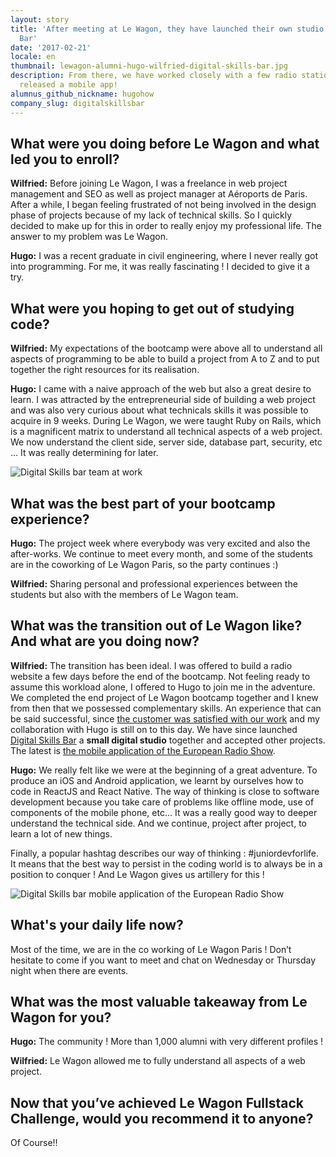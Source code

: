 ```yaml
---
layout: story
title: 'After meeting at Le Wagon, they have launched their own studio: Digital Skills
  Bar'
date: '2017-02-21'
locale: en
thumbnail: lewagon-alumni-hugo-wilfried-digital-skills-bar.jpg
description: From there, we have worked closely with a few radio stations and even
  released a mobile app!
alumnus_github_nickname: hugohow
company_slug: digitalskillsbar
---
```


## What were you doing before Le Wagon and what led you to enroll?

**Wilfried:** Before joining Le Wagon, I was a freelance in web project management and SEO as well as project manager at Aéroports de Paris. After a while, I began feeling frustrated of not being involved in the design phase of projects because of my lack of technical skills. So I quickly decided to make up for this in order to really enjoy my professional life. The answer to my problem was Le Wagon.

**Hugo:** I was a recent graduate in civil engineering, where I never really got into programming. For me, it was really fascinating ! I decided to give it a try.

## What were you hoping to get out of studying code?

**Wilfried:** My expectations of the bootcamp were above all to understand all aspects of programming to be able to build a project from A to Z and to put together the right resources for its realisation.

**Hugo:** I came with a naive approach of the web but also a great desire to learn. I was attracted by the entrepreneurial side of building a web project and was also very curious about what technicals skills it was possible to acquire in 9 weeks. During Le Wagon, we were taught Ruby on Rails, which is a magnificent matrix to understand all technical aspects of a web project. We now understand the client side, server side, database part, security, etc … It was really determining for later.

<p><img src="https://raw.githubusercontent.com/lewagon/www-images/master/testimonials/hugowilfried/hugo_wilfried_2.jpg" alt="Digital Skills bar team at work"></p>

## What was the best part of your bootcamp experience?

**Hugo:** The project week where everybody was very excited and also the after-works. We continue to meet every month, and some of the students are in the coworking of Le Wagon Paris, so the party continues :)

**Wilfried:** Sharing personal and professional experiences between the students but also with the members of Le Wagon team.

## What was the transition out of Le Wagon like? And what are you doing now?

**Wilfried:** The transition has been ideal. I was offered to build a radio website a few days before the end of the bootcamp. Not feeling ready to assume this workload alone, I offered to Hugo to join me in the adventure. We completed the end project of Le Wagon bootcamp together and I knew from then that we possessed complementary skills. An experience that can be said successful, since [the customer was satisfied with our work](http://tropiquesfm.herokuapp.com/) and my collaboration with Hugo is still on to this day. We have since launched [Digital Skills Bar](http://www.digitalskillsbar.com/realisations.html) a **small digital studio** together and accepted other projects. The latest is [the mobile application of the European Radio Show](https://itunes.apple.com/us/app/salonradio/id1192327627?l=fr&ls=1&mt=8).

**Hugo:** We really felt like we were at the beginning of a great adventure. To produce an iOS and Android application, we learnt by ourselves how to code in ReactJS and React Native. The way of thinking is close to software development because you take care of problems like offline mode, use of components of the mobile phone, etc... It was a really good way to deeper understand the technical side. And we continue, project after project, to learn a lot of new things.

Finally, a popular hashtag describes our way of thinking : #juniordevforlife. It means that the best way to persist in the coding world is to always be in a position to conquer ! And Le Wagon gives us artillery for this !

<p><img src="https://raw.githubusercontent.com/lewagon/www-images/master/testimonials/hugowilfried/hugo_wilfried_3.jpg" alt="Digital Skills bar mobile application of the European Radio Show"></p>

## What's your daily life now?

Most of the time, we are in the co working of Le Wagon Paris ! Don’t hesitate to come if you want to meet and chat on Wednesday or Thursday night when there are events.

## What was the most valuable takeaway from Le Wagon for you?

**Hugo:** The community ! More than 1,000 alumni with very different profiles !

**Wilfried:** Le Wagon allowed me to fully understand all aspects of a web project.

## Now that you’ve achieved Le Wagon Fullstack Challenge, would you recommend it to anyone?

Of Course!!
